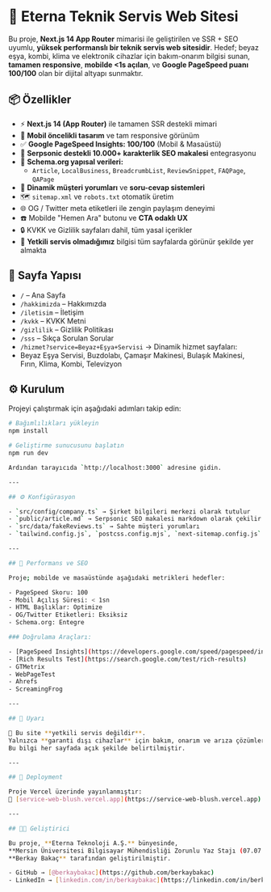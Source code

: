 # 🚀 Eterna Teknik Servis Web Sitesi

Bu proje, **Next.js 14 App Router** mimarisi ile geliştirilen ve SSR + SEO uyumlu, **yüksek performanslı bir teknik servis web sitesidir**. Hedef; beyaz eşya, kombi, klima ve elektronik cihazlar için bakım-onarım bilgisi sunan, **tamamen responsive**, **mobilde <1s açılan**, ve **Google PageSpeed puanı 100/100** olan bir dijital altyapı sunmaktır.

## 📦 Özellikler

- ⚡ **Next.js 14 (App Router)** ile tamamen SSR destekli mimari
- 📱 **Mobil öncelikli tasarım** ve tam responsive görünüm
- ✅ **Google PageSpeed Insights: 100/100** (Mobil & Masaüstü)
- 🧠 **Serpsonic destekli 10.000+ karakterlik SEO makalesi** entegrasyonu
- 🧩 **Schema.org yapısal verileri:**
  - `Article`, `LocalBusiness`, `BreadcrumbList`, `ReviewSnippet`, `FAQPage`, `QAPage`
- 💬 **Dinamik müşteri yorumları** ve **soru-cevap sistemleri**
- 🗺️ `sitemap.xml` ve `robots.txt` otomatik üretim
- 🌐 OG / Twitter meta etiketleri ile zengin paylaşım deneyimi
- ☎️ Mobilde "Hemen Ara" butonu ve **CTA odaklı UX**
- 🔒 KVKK ve Gizlilik sayfaları dahil, tüm yasal içerikler
- 🚫 **Yetkili servis olmadığımız** bilgisi tüm sayfalarda görünür şekilde yer almakta

## 🧩 Sayfa Yapısı

- `/` – Ana Sayfa
- `/hakkimizda` – Hakkımızda
- `/iletisim` – İletişim
- `/kvkk` – KVKK Metni
- `/gizlilik` – Gizlilik Politikası
- `/sss` – Sıkça Sorulan Sorular
- `/hizmet?service=Beyaz+Eşya+Servisi` → Dinamik hizmet sayfaları:
- Beyaz Eşya Servisi, Buzdolabı, Çamaşır Makinesi, Bulaşık Makinesi, Fırın, Klima, Kombi, Televizyon

## ⚙️ Kurulum

Projeyi çalıştırmak için aşağıdaki adımları takip edin:

```bash
# Bağımlılıkları yükleyin
npm install

# Geliştirme sunucusunu başlatın
npm run dev

Ardından tarayıcıda `http://localhost:3000` adresine gidin.

---

## ⚙️ Konfigürasyon

- `src/config/company.ts` → Şirket bilgileri merkezi olarak tutulur
- `public/article.md` → Serpsonic SEO makalesi markdown olarak çekilir
- `src/data/fakeReviews.ts` → Sahte müşteri yorumları
- `tailwind.config.js`, `postcss.config.mjs`, `next-sitemap.config.js` → Stil & SEO konfigürasyonları

---

## 🧪 Performans ve SEO

Proje; mobilde ve masaüstünde aşağıdaki metrikleri hedefler:

- PageSpeed Skoru: 100
- Mobil Açılış Süresi: < 1sn
- HTML Başlıklar: Optimize
- OG/Twitter Etiketleri: Eksiksiz
- Schema.org: Entegre

### Doğrulama Araçları:

- [PageSpeed Insights](https://developers.google.com/speed/pagespeed/insights/)
- [Rich Results Test](https://search.google.com/test/rich-results)
- GTMetrix
- WebPageTest
- Ahrefs
- ScreamingFrog

---

## 📌 Uyarı

📣 Bu site **yetkili servis değildir**.
Yalnızca **garanti dışı cihazlar** için bakım, onarım ve arıza çözümleri sunar.
Bu bilgi her sayfada açık şekilde belirtilmiştir.

---

## 🚀 Deployment

Proje Vercel üzerinde yayınlanmıştır:
🔗 [service-web-blush.vercel.app](https://service-web-blush.vercel.app)

---

## 👨‍💻 Geliştirici

Bu proje, **Eterna Teknoloji A.Ş.** bünyesinde,
**Mersin Üniversitesi Bilgisayar Mühendisliği Zorunlu Yaz Stajı (07.07.2025 – 01.09.2025)** kapsamında
**Berkay Bakaç** tarafından geliştirilmiştir.

- GitHub → [@berkaybakac](https://github.com/berkaybakac)
- LinkedIn → [linkedin.com/in/berkaybakac](https://linkedin.com/in/berkaybakac)
```
